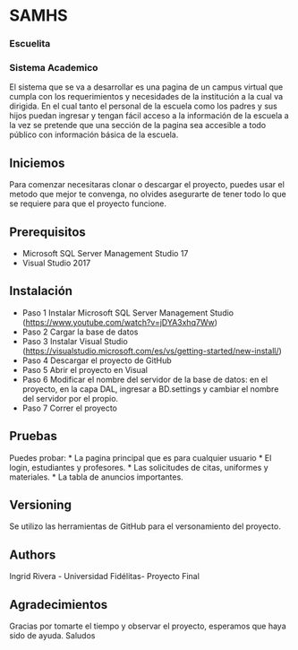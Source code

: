 # SAMHS

### Escuelita
### Sistema Academico

El sistema que se va a desarrollar es una pagina de un campus virtual que cumpla con los requerimientos y necesidades de la institución a la cual va dirigida. En el cual tanto el personal de la escuela como los padres y sus hijos puedan ingresar y tengan fácil acceso a la información de la escuela a la vez se pretende que una sección de la pagina sea accesible a todo público con información básica de la escuela.

## Iniciemos
Para comenzar necesitaras clonar o descargar el proyecto, puedes usar el metodo que mejor te convenga, no olvides asegurarte de tener todo lo que se requiere para que el proyecto funcione.  

## Prerequisitos
* Microsoft SQL Server Management Studio 17
* Visual Studio 2017

## Instalación
* Paso 1
      Instalar  Microsoft SQL Server Management Studio (https://www.youtube.com/watch?v=jDYA3xhq7Ww)
* Paso 2
      Cargar la base de datos
* Paso 3
      Instalar  Visual Studio (https://visualstudio.microsoft.com/es/vs/getting-started/new-install/)
* Paso 4
      Descargar el proyecto de GitHub
* Paso 5
      Abrir el proyecto en Visual
* Paso 6
      Modificar el nombre del servidor de la base de datos: en el proyecto, en la capa DAL, ingresar a BD.settings y cambiar el nombre         del servidor por el propio. 
* Paso 7
      Correr el proyecto
      
## Pruebas
Puedes probar:
          * La pagina principal que es para cualquier usuario
          * El login, estudiantes y profesores.
          * Las solicitudes de citas, uniformes y materiales.
          * La tabla de anuncios importantes.

## Versioning
Se utilizo las herramientas de GitHub para el versonamiento del proyecto.

## Authors
Ingrid Rivera - Universidad Fidélitas- Proyecto Final

## Agradecimientos
Gracias por tomarte el tiempo y observar el proyecto, esperamos que haya sido de ayuda. Saludos
